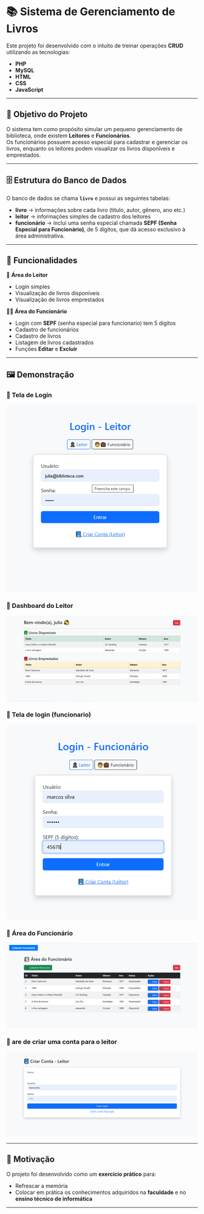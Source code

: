 # 📚 Sistema de Gerenciamento de Livros

Este projeto foi desenvolvido com o intuito de treinar operações **CRUD** utilizando as tecnologias:
- **PHP**
- **MySQL**
- **HTML**
- **CSS**
- **JavaScript**

---

## 🚀 Objetivo do Projeto
O sistema tem como propósito simular um pequeno gerenciamento de biblioteca, onde existem **Leitores** e **Funcionários**.  
Os funcionários possuem acesso especial para cadastrar e gerenciar os livros, enquanto os leitores podem visualizar os livros disponíveis e emprestados.

---

## 🗄️ Estrutura do Banco de Dados
O banco de dados se chama **`livro`** e possui as seguintes tabelas:

- **livro** → informações sobre cada livro (título, autor, gênero, ano etc.)  
- **leitor** → informações simples de cadastro dos leitores  
- **funcionário** → inclui uma senha especial chamada **SEPF (Senha Especial para Funcionário)**, de 5 dígitos, que dá acesso exclusivo à área administrativa.

---

## 🔑 Funcionalidades

👤 **Área do Leitor**
- Login simples
- Visualização de livros disponíveis
- Visualização de livros emprestados

👨‍💼 **Área do Funcionário**
- Login com **SEPF** (senha especial para funcionario) tem 5 digitos
- Cadastro de funcionários
- Cadastro de livros
- Listagem de livros cadastrados
- Funções **Editar** e **Excluir**

---

## 🖼️ Demonstração

### 🔹 Tela de Login
![Tela de Login](./01.png)

### 🔹 Dashboard do Leitor
![Dashboard do Leitor](./02.png)

### 🔹 Tela de login (funcionario)
![Tela Criar Conta](./03.png)

### 🔹 Área do Funcionário
![Área do Funcionário](./04.png)

### 🔹 are de criar uma conta para o leitor
![Cadastro de Funcionário](./05.png)


---

## 🎯 Motivação
O projeto foi desenvolvido como um **exercício prático** para:
- Refrescar a memória
- Colocar em prática os conhecimentos adquiridos na **faculdade** e no **ensino técnico de informática**

---




